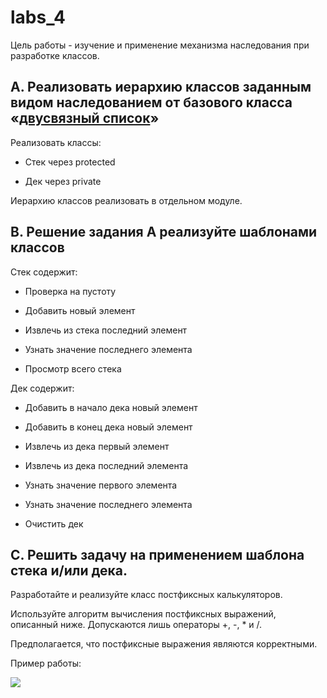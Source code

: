 # labs_4

Цель работы - изучение и применение механизма наследования при разработке классов. 

## A. Реализовать иерархию классов заданным видом наследованием от базового класса «[двусвязный список](https://github.com/Oktawn/labs_OOP/blob/labs_4/List.hpp)»

Реализовать классы:
* Стек через protected

* Дек через private

Иерархию классов реализовать в отдельном модуле. 

## B. Решение задания A реализуйте шаблонами классов

Стек содержит:

* Проверка на пустоту

* Добавить новый элемент
* Извлечь из стека последний элемент
* Узнать значение последнего элемента 
* Просмотр всего стека

Дек содержит:

* Добавить в начало дека новый элемент

* Добавить в конец дека новый элемент
* Извлечь из дека первый элемент
* Извлечь из дека последний элемента
* Узнать значение первого элемента 
* Узнать значение последнего элемента
* Очистить дек

## C. Решить задачу на применением шаблона стека и/или дека.

Разработайте и реализуйте класс постфиксных калькуляторов.

Используйте алгоритм вычисления постфиксных выражений, описанный ниже. Допускаются лишь операторы +, -, * и /.

Предполагается, что постфиксные выражения являются корректными.

Пример работы:

![](https://sun9-50.userapi.com/impg/HSvjdfo_WF1WWh8dURiNgbkUUldHl1MemPvF2Q/OkIRd1rpIsk.jpg?size=649x303&quality=96&sign=6d35695c3fd2bc77fb2eb110345dde0e&type=album)
